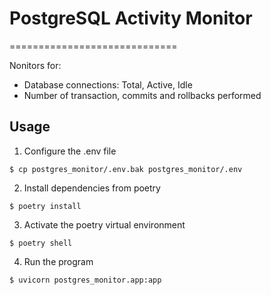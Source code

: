 # PostgreSQL Activity Monitor
=============================

Nonitors for:

- Database connections: Total, Active, Idle
- Number of transaction, commits and rollbacks performed


## Usage

1. Configure the .env file

`$ cp postgres_monitor/.env.bak postgres_monitor/.env`

2. Install dependencies from poetry

`$ poetry install`

3. Activate the poetry virtual environment

`$ poetry shell`

4. Run the program

`$ uvicorn postgres_monitor.app:app`
